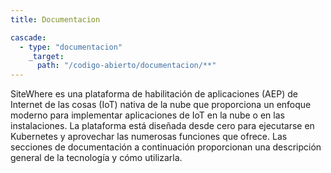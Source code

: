 ```yaml
---
title: Documentacion

cascade:
  - type: "documentacion"
    _target:
      path: "/codigo-abierto/documentacion/**"
---
```


<!--add blocks of content here to add more sections to the comunidad page -->
SiteWhere es una plataforma de habilitación de aplicaciones (AEP) de Internet de las cosas (IoT) nativa de la nube que proporciona un enfoque moderno para implementar aplicaciones de IoT en la nube o en las instalaciones. La plataforma está diseñada desde cero para ejecutarse en Kubernetes y aprovechar las numerosas funciones que ofrece. Las secciones de documentación a continuación proporcionan una descripción general de la tecnología y cómo utilizarla.
